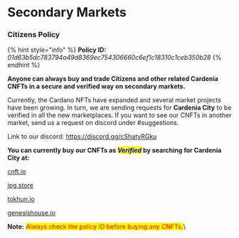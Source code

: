 # Secondary Markets

### Citizens Policy

{% hint style="info" %}
**Policy ID:** _01d63b5dc783794a49d8369ec754306660c6ef1c18310c1ceb350b28_
{% endhint %}

**Anyone can always buy and trade Citizens and other related Cardenia CNFTs in a secure and verified way on secondary markets.**

Currently, the Cardano NFTs have expanded and several market projects have been growing. In turn, we are sending requests for **Cardenia City** to be verified in all the new marketplaces. If you want to see our CNFTs in another market, send us a request on discord under #suggestions.

Link to our discord: https://discord.gg/cShatyRGku

**You can currently buy our CNFTs as **_<mark style="color:blue;">**Verified**</mark>_** by searching for Cardenia City at:**

[cnft.io](https://cnft.io/marketplace?project=Cardenia%20City)

[ jpg.store](https://www.jpg.store/collection/cardeniacity)

[ tokhun.io](https://tokhun.io/marketplace?project%5B0%5D=541)

[ genesishouse.io](https://www.genesishouse.io/collections/246)

**Note:** <mark style="color:red;">Always check the policy ID before buying any CNFTs</mark><mark style="color:red;">**.**</mark>\
